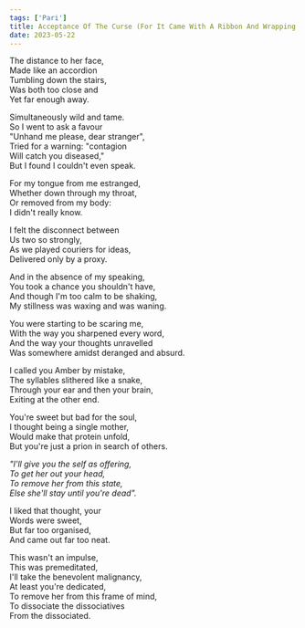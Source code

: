```yaml
---
tags: ['Pari']
title: Acceptance Of The Curse (For It Came With A Ribbon And Wrapping Paper)
date: 2023-05-22
---
```


The distance to her face,  
Made like an accordion  
Tumbling down the stairs,  
Was both too close and  
Yet far enough away.

Simultaneously wild and tame.  
So I went to ask a favour  
"Unhand me please, dear stranger",  
Tried for a warning: "contagion  
Will catch you diseased,"  
But I found I couldn't even speak.

For my tongue from me estranged,  
Whether down through my throat,  
Or removed from my body:  
I didn't really know.

I felt the disconnect between  
Us two so strongly,  
As we played couriers for ideas,  
Delivered only by a proxy.

And in the absence of my speaking,  
You took a chance you shouldn't have,  
And though I'm too calm to be shaking,  
My stillness was waxing and was waning.

You were starting to be scaring me,  
With the way you sharpened every word,  
And the way your thoughts unravelled  
Was somewhere amidst deranged and absurd.

I called you Amber by mistake,  
The syllables slithered like a snake,  
Through your ear and then your brain,  
Exiting at the other end.

You're sweet but bad for the soul,  
I thought being a single mother,  
Would make that protein unfold,  
But you're just a prion in search of others.

*"I'll give you the self as offering,*  
*To get her out your head,*  
*To remove her from this state,*  
*Else she'll stay until you're dead".*

I liked that thought, your  
Words were sweet,  
But far too organised,  
And came out far too neat.

This wasn't an impulse,  
This was premeditated,  
I'll take the benevolent malignancy,  
At least you're dedicated,  
To remove her from this frame of mind,  
To dissociate the dissociatives  
From the dissociated.
